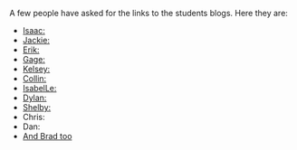 <!--
.. title: Student Blogs
.. date: 2014/01/13 16:35:04
.. slug: student-blogs
.. tags: Jterm14
.. link: 
.. description: 
-->


A few people have asked for the links to the students blogs.  Here they are:

* [Isaac:](http://blog.isaacdontjelindell.com)
* [Jackie:](http://jso-jterm14.blogspot.com/)
* [Erik:](http://erikdotseth.blogspot.com/)
* [Gage:](http://gdtechcoast.blogspot.com/?m=0)
* [Kelsey:](http://seattletosiliconvalleytola.blogspot.com/)
* [Collin:](http://collinrichman.blogspot.com/)
* [IsabelLe:](http://thehtmelle.wordpress.com/)
* [Dylan:](http://www.dylanessing.tk/blog/category/jterm/)
* [Shelby:](http://popproduct.wordpress.com/)
* Chris:
* Dan:
* [And Brad too](http://reputablejournal.com)
